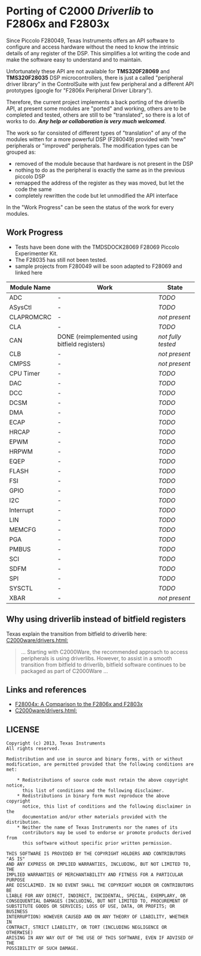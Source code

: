 # Porting of C2000 _**Driverlib**_ to F2806x and F2803x

Since Piccolo F280049, Texas Instruments offers an API software to configure and access hardware without the need to know the intrinsic details of any register of the DSP. This simplifies a lot writing the code and make the software easy to understand and to maintain.

Unfortunately these API are not available for **TMS320F28069** and **TMS320F28035** DSP microcontrollers, there is just a called "peripheral driver library" in the ControlSuite with just few peripheral and a different API prototypes (google for "F2806x Peripheral Driver Library").

Therefore, the current project implements a back porting of the driverlib API, at present some modules are "ported" and working, others are to be completed and tested, others are still to be "translated", so there is a lot of works to do. **_Any help or collaboration is very much welcomed_**.

The work so far consisted of different types of "translation" of any of the modules witten for a more powerful DSP (F280049) provided with "new" peripherals or "improved" peripherals. The modification types can be grouped as:

- removed of the module because that hardware is not present in the DSP
- nothing to do as the peripheral is exactly the same as in the previous piccolo DSP
- remapped the address of the register as they was moved, but let the code the same
- completely rewritten the code but let unmodified the API interface

In the "Work Progress" can be seen the status of the work for every modules.

## Work Progress

- Tests have been done with the TMDSDOCK28069 F28069 Piccolo Experimenter Kit.
- The F28035 has still not been tested.
- sample projects from F280049 will be soon adapted to F28069 and linked here

| Module Name | Work | State |
| ------ | ------ | -- |
|ADC | - | _TODO_ |
|ASysCtl | - | _TODO_ |
|CLAPROMCRC | - | _not present_ |
|CLA | - | _TODO_ |
|CAN | DONE (reimplemented using bitfield registers) | _not fully tested_ |
|CLB | - | _not present_ |
|CMPSS | - | _not present_ |
|CPU Timer | - | _TODO_ |
|DAC | - | _TODO_ |
|DCC | - | _TODO_ |
|DCSM | - | _TODO_ |
|DMA | - | _TODO_ |
|ECAP | - | _TODO_ |
|HRCAP | - | _TODO_ |
|EPWM | - | _TODO_ |
|HRPWM | - | _TODO_ |
|EQEP | - | _TODO_ |
|FLASH | - | _TODO_ |
|FSI | - | _TODO_ |
|GPIO | - | _TODO_ |
|I2C | - | _TODO_ |
|Interrupt | - | _TODO_ |
|LIN | - | _TODO_ |
|MEMCFG | - | _TODO_ |
|PGA | - | _TODO_ |
|PMBUS | - | _TODO_ |
|SCI | - | _TODO_ |
|SDFM | - | _TODO_ |
|SPI | - | _TODO_ |
|SYSCTL | - | _TODO_ |
|XBAR | - | _not present_ |


## Why using driverlib instead of bitfield registers

Texas explain the transition from bitfield to driverlib here: [C2000ware/drivers.html:](https://software-dl.ti.com/C2000/docs/software_guide/c2000ware/drivers.html)
> ...
> Starting with C2000Ware, the recommended approach
> to access peripherals is using driverlibs. However, to assist in a smooth transition from bitfield to driverlib, bitfield
> software continues to be packaged as part of C2000Ware
> ...

## Links and references

- [F28004x: A Comparison to the F2806x and F2803x](https://www.ti.com/lit/sprt731)
- [C2000ware/drivers.html:](https://software-dl.ti.com/C2000/docs/software_guide/c2000ware/drivers.html)

## LICENSE

```
Copyright (c) 2013, Texas Instruments
All rights reserved.

Redistribution and use in source and binary forms, with or without
modification, are permitted provided that the following conditions are met:

    * Redistributions of source code must retain the above copyright notice,
      this list of conditions and the following disclaimer.
    * Redistributions in binary form must reproduce the above copyright
      notice, this list of conditions and the following disclaimer in the
      documentation and/or other materials provided with the distribution.
    * Neither the name of Texas Instruments nor the names of its
      contributors may be used to endorse or promote products derived from
      this software without specific prior written permission.

THIS SOFTWARE IS PROVIDED BY THE COPYRIGHT HOLDERS AND CONTRIBUTORS "AS IS"
AND ANY EXPRESS OR IMPLIED WARRANTIES, INCLUDING, BUT NOT LIMITED TO, THE
IMPLIED WARRANTIES OF MERCHANTABILITY AND FITNESS FOR A PARTICULAR PURPOSE
ARE DISCLAIMED. IN NO EVENT SHALL THE COPYRIGHT HOLDER OR CONTRIBUTORS BE
LIABLE FOR ANY DIRECT, INDIRECT, INCIDENTAL, SPECIAL, EXEMPLARY, OR
CONSEQUENTIAL DAMAGES (INCLUDING, BUT NOT LIMITED TO, PROCUREMENT OF
SUBSTITUTE GOODS OR SERVICES; LOSS OF USE, DATA, OR PROFITS; OR BUSINESS
INTERRUPTION) HOWEVER CAUSED AND ON ANY THEORY OF LIABILITY, WHETHER IN
CONTRACT, STRICT LIABILITY, OR TORT (INCLUDING NEGLIGENCE OR OTHERWISE)
ARISING IN ANY WAY OUT OF THE USE OF THIS SOFTWARE, EVEN IF ADVISED OF THE
POSSIBILITY OF SUCH DAMAGE.
```
